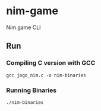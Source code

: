 # nim-game
Nim game CLI

## Run
### Compiling C version with GCC
``` gcc jogo_nim.c -o nim-binaries ```
### Running Binaries
``` ./nim-binaries ```
